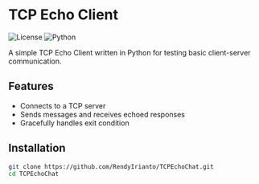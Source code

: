 # TCP Echo Client

![License](https://img.shields.io/badge/license-MIT-blue)
![Python](https://img.shields.io/badge/language-Python-blue)

A simple TCP Echo Client written in Python for testing basic client-server communication.

## Features

- Connects to a TCP server
- Sends messages and receives echoed responses
- Gracefully handles exit condition

## Installation

```bash
git clone https://github.com/RendyIrianto/TCPEchoChat.git
cd TCPEchoChat
